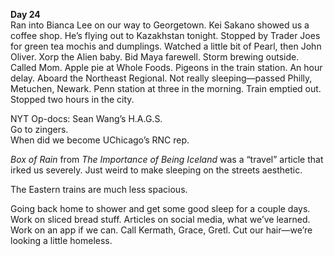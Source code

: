 **Day 24**  
Ran into Bianca Lee on our way to Georgetown. Kei Sakano showed us a coffee shop. He’s flying out to Kazakhstan tonight. Stopped by Trader Joes for green tea mochis and dumplings. Watched a little bit of Pearl, then John Oliver. Xorp the Alien baby. Bid Maya farewell. Storm brewing outside. Called Mom. Apple pie at Whole Foods. Pigeons in the train station. An hour delay. Aboard the Northeast Regional. Not really sleeping—passed Philly, Metuchen, Newark. Penn station at three in the morning. Train emptied out. Stopped two hours in the city. 

NYT Op-docs: Sean Wang’s H.A.G.S.  
Go to zingers.  
When did we become UChicago’s RNC rep.

*Box of Rain* from *The Importance of Being Iceland* was a “travel” article that irked us severely. Just weird to make sleeping on the streets aesthetic.

The Eastern trains are much less spacious. 

Going back home to shower and get some good sleep for a couple days. Work on sliced bread stuff. Articles on social media, what we’ve learned. Work on an app if we can. Call Kermath, Grace, Gretl. Cut our hair—we’re looking a little homeless.
